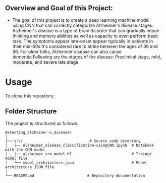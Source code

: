 ## Overview and Goal of this Project:
- The goal of this project is to create a deep learning machine model using CNN that can correctly categorize Alzheimer's disease stages. Alzheimer's disease is a type of brain disorder that can gradually impair thinking and memory abilities as well as capacity to even perform basic task. The symptoms appear late-onset appear typically in patients in their mid-60s.It's considered rare to strike between the ages of 30 and 60. For older folks, Alzheimer disease can also cause dementia.Following are the stages of the disease: Preclinical stage, mild, moderate, and severe late stage.

# Usage
To clone this repostiory: 

## Folder Structure

The project is structured as follows:

```plaintext
detecting_alzheimer-s_disease/
│
├── src/                              # Source code directory
│   ├── Alzheimer_disease_classification-usingCNN.ipynb  # Notebook with the CNN model
│   ├── alzheimer_cnn_model.h5                           # Trained model file
│   └── model_architecture.json                          # Model architecture JSON file
│
└── README.md                        # Repository documentation
